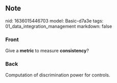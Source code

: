 ## Note
nid: 1636015446703
model: Basic-d7a3e
tags: 01_data_integration_management
markdown: false

### Front
Give a <b>metric </b>to measure <b>consistency</b>?

### Back
Computation of discrimination power for controls.
